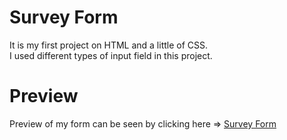 # Survey Form

It is my first project on HTML and a little of CSS. 
<br>
I used different types of input field in this project.


# Preview
Preview of my form can be seen by clicking here => [Survey Form](https://sudhanshus25.github.io/Survey-form/)
